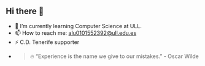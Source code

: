 ## Hi there 👋
- 🌱 I’m currently learning Computer Science at ULL.
- 📫 How to reach me: alu0101552392@ull.edu.es
- ⚡ C.D. Tenerife supporter
- > 🔥 “Experience is the name we give to our mistakes.” - Oscar Wilde
